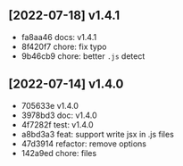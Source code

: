 
## [2022-07-18] v1.4.1

- fa8aa46 docs: v1.4.1
- 8f420f7 chore: fix typo
- 9b46cb9 chore: better `.js` detect
## [2022-07-14] v1.4.0

- 705633e v1.4.0
- 3978bd3 doc: v1.4.0
- 4f7282f test: v1.4.0
- a8bd3a3 feat: support write jsx in .js files
- 47d3914 refactor: remove options
- 142a9ed chore: files
